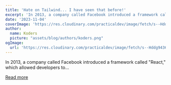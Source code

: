 ```yaml
---
title: 'Hate on Tailwind... I have seen that before!'
excerpt: 'In 2013, a company called Facebook introduced a framework called "React," which allowed developers to...'
date: '2023-11-04'
coverImage: 'https://res.cloudinary.com/practicaldev/image/fetch/s--Hddg9436--/c_imagga_scale,f_auto,fl_progressive,h_420,q_auto,w_1000/https://dev-to-uploads.s3.amazonaws.com/uploads/articles/iwhf2iup9atske5bzbqk.png'
author:
  name: Koders
  picture: "assets/blog/authors/koders.png"
ogImage:
  url: 'https://res.cloudinary.com/practicaldev/image/fetch/s--Hddg9436--/c_imagga_scale,f_auto,fl_progressive,h_420,q_auto,w_1000/https://dev-to-uploads.s3.amazonaws.com/uploads/articles/iwhf2iup9atske5bzbqk.png'
---
```


In 2013, a company called Facebook introduced a framework called "React," which allowed developers to...

[Read more](https://dev.to/nickgabe/hate-on-tailwind-i-have-seen-that-before-549i)
